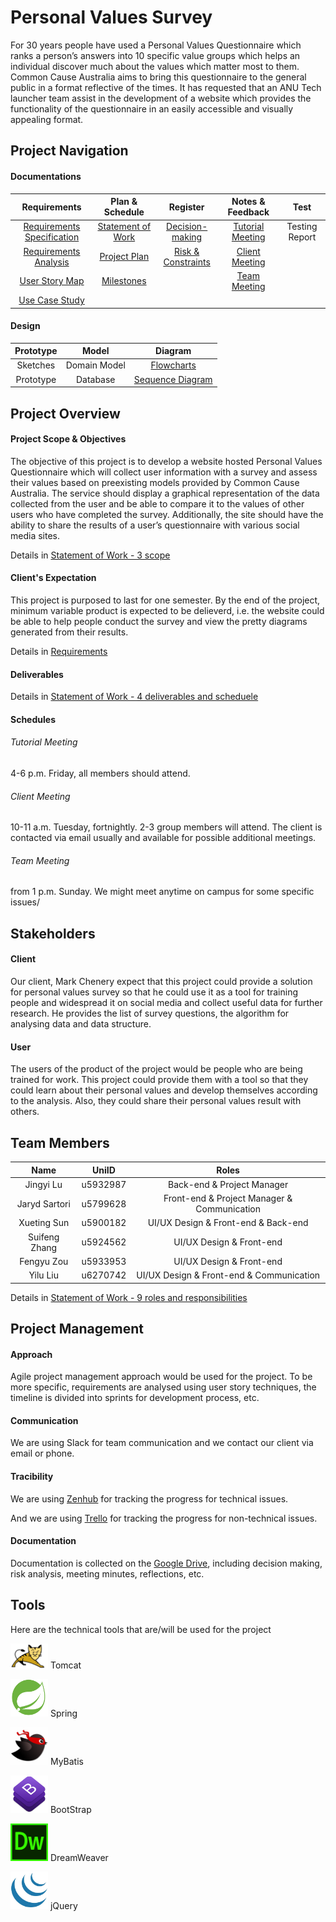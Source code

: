 # Personal Values Survey

For 30 years people have used a Personal Values Questionnaire which ranks a person’s answers into 10 specific value groups which helps an individual discover much about the values which matter most to them. Common Cause Australia aims to bring this questionnaire to the general public in a format reflective of the times. It has requested that an ANU Tech launcher team assist in the development of a website which provides the functionality of the questionnaire in an easily accessible and visually appealing format.


## Project Navigation
#### Documentations

Requirements | Plan & Schedule | Register | Notes & Feedback | Test
:-: | :-: | :-: | :-: | :-:  
[Requirements Specification](https://drive.google.com/open?id=1LbHC7MEcsOA4sJxXfynGhxyb37FHQsyk) | [Statement of Work](https://docs.google.com/document/d/1ooCDWrFfx0ZvHPXHtY1BuWsE3_zYZ7ML1lkHwDKBcCk/edit?usp=sharing) | [Decision-making](https://docs.google.com/document/d/1aRFehZNuM0j4sutSBVvTL1uI-FrJxc7QfP1DRw_WmRQ/edit#heading=h.2el5y914njqm) | [Tutorial Meeting](https://docs.google.com/document/d/1yghfH8AfrjeqPdkNujY9VYgS40qvWSo5E7XHX3YKDnM/edit) | Testing Report
[Requirements Analysis](https://docs.google.com/document/d/16k9fWkONZbP0eksk2MveqDNhxTE1gOO-ltZ41bTG1Ns/edit) | [Project Plan](https://docs.google.com/document/d/1aSM_Y28JgmP3NHFQYPJdsWAh-M_67LlwXzOn-XBsqo8/edit?usp=sharing) | [Risk & Constraints](https://docs.google.com/document/d/1418hP-LTQGISCSi3ros_Mh794F_bORGspUqG061Lrh8/edit?usp=sharing) | [Client Meeting](https://docs.google.com/document/d/1PxgWCu_k3Iz3-pNjZ48XOPFwiNsihlyobnZJZ_RbJv0/edit?usp=sharing) | 
[User Story Map](https://drive.google.com/file/d/1kCQVtjhfbBA8LY1S-de6u56tHpq9n-My/view?usp=sharing) | [Milestones](https://github.com/Jingyi-Lu/PersonalValues/milestones) | <!--Feasibility Study--> | [Team Meeting](https://docs.google.com/document/d/1e5u0Zo0bFd1mN69hzaoVNZuS7XUhFwQR3yOwmsjUuA4/edit)|  
[Use Case Study](https://docs.google.com/document/d/1WKxVS1nzdFC0ViUSd4GsEfIYT5_ZHJV8Czw8ascAywQ/edit?usp=sharing) | | | | 



#### Design
Prototype | Model | Diagram  
:-: | :-: | :-:  
Sketches | Domain Model | [Flowcharts](https://drive.google.com/drive/folders/1Lye_nWow9K-iMiylLOOUG2Ycpn05ylzH)  
Prototype | Database | [Sequence Diagram](https://drive.google.com/file/d/1rJo-V9He1qRchsLB_ZBrm3PPF-z_5GvS/view?usp=sharing)  

## Project Overview

#### Project Scope & Objectives

The objective of this project is to develop a website hosted Personal Values Questionnaire which will collect user information with a survey and assess their values based on preexisting models provided by Common Cause Australia. The service should display a graphical representation of the data collected from the user and be able to compare it to the values of other users who have completed the survey. Additionally, the site should have the ability to share the results of a user’s questionnaire with various social media sites. 

Details in [Statement of Work - 3 scope](https://docs.google.com/document/d/1ooCDWrFfx0ZvHPXHtY1BuWsE3_zYZ7ML1lkHwDKBcCk/edit?usp=sharing)

#### Client's Expectation

This project is purposed to last for one semester. By the end of the project, minimum variable product is expected to be delieverd, i.e. the website could be able to help people conduct the survey and view the pretty diagrams generated from their results.

Details in [Requirements](https://drive.google.com/drive/folders/1AbX6a5bbsVF_rn4_u1NavhayWfTWDKMg?usp=sharing)

#### Deliverables
Details in [Statement of Work - 4 deliverables and scheduele](https://docs.google.com/document/d/1ooCDWrFfx0ZvHPXHtY1BuWsE3_zYZ7ML1lkHwDKBcCk/edit?usp=sharing)

#### Schedules

###### Tutorial Meeting

4-6 p.m. Friday, all members should attend.

###### Client Meeting

10-11 a.m. Tuesday, fortnightly. 2-3 group members will attend. The client is contacted via email usually and available for possible additional meetings.

###### Team Meeting

from 1 p.m. Sunday. We might meet anytime on campus for some specific issues/

## Stakeholders

#### Client

Our client, Mark Chenery expect that this project could provide a solution for personal values survey so that he could use it as a tool for training people and widespread it on social media and collect useful data for further research. He provides the list of survey questions, the algorithm for analysing data and data structure.

#### User

The users of the product of the project would be people who are being trained for work. This project could provide them with a tool so that they could learn about their personal values and develop themselves according to the analysis. Also, they could share their personal values result with others.

## Team Members

Name | UniID | Roles
:-: | :-: | :-:
Jingyi Lu | u5932987 | Back-end & Project Manager
Jaryd Sartori | u5799628 | Front-end & Project Manager & Communication
Xueting Sun | u5900182 | UI/UX Design & Front-end & Back-end
Suifeng Zhang | u5924562 | UI/UX Design & Front-end
Fengyu Zou | u5933953 | UI/UX Design & Front-end
Yilu Liu | u6270742 | UI/UX Design & Front-end & Communication

Details in [Statement of Work - 9 roles and responsibilities](https://docs.google.com/document/d/1ooCDWrFfx0ZvHPXHtY1BuWsE3_zYZ7ML1lkHwDKBcCk/edit?usp=sharing)

## Project Management

#### Approach

Agile project management approach would be used for the project. To be more specific, requirements are analysed using user story techniques, the timeline is divided into sprints for development process, etc.

#### Communication

We are using Slack for team communication and we contact our client via email or phone.

#### Tracibility

We are using [Zenhub](https://github.com/Jingyi-Lu/PersonalValues#workspaces/personalvalues-5c847a088c3c284b9ea195c2/reports/burndown?milestoneId=4126219) for tracking the progress for technical issues. 

And we are using [Trello](https://trello.com/b/jWCw4csg/online-personal-value) for tracking the progress for non-technical issues.

#### Documentation

Documentation is collected on the [Google Drive](https://drive.google.com/drive/folders/1JXmdufWA4A6IveU9PfW6OlN-o3qMd_8U), including decision making, risk analysis, meeting minutes, reflections, etc.

## Tools

Here are the technical tools that are/will be used for the project  

<img height=40px width=60px src="/imgs/tomcat.jpg"> Tomcat  

<img height=60px width=60px src="/imgs/spring.png"> Spring  

<img height=60px width=60px src="/imgs/mybatis.png"> MyBatis  

<img height=60px width=60px src="/imgs/bootstrap.png"> BootStrap  

<img height=60px width=60px src="/imgs/dreamweaver.png"> DreamWeaver  

<img height=60px width=60px src="/imgs/jquery.jpg"> jQuery  
